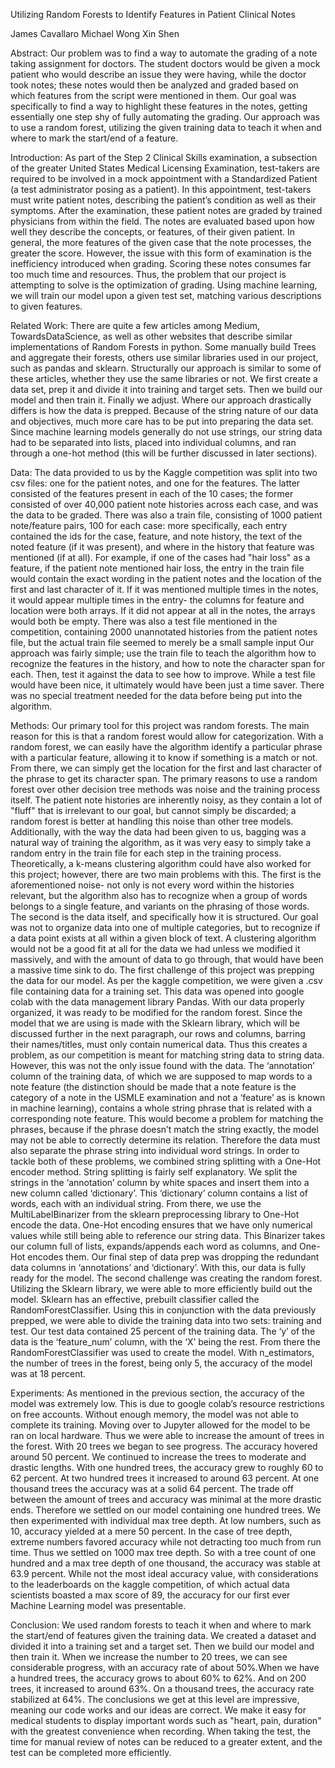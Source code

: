 Utilizing Random Forests to Identify Features in Patient Clinical Notes

James Cavallaro
Michael Wong
Xin Shen

Abstract:
	Our problem was to find a way to automate the grading of a note taking assignment for doctors. The student doctors would be given a mock patient who would describe an issue they were having, while the doctor took notes; these notes would then be analyzed and graded based on which features from the script were mentioned in them. Our goal was specifically to find a way to highlight these features in the notes, getting essentially one step shy of fully automating the grading. Our approach was to use a random forest, utilizing the given training data to teach it when and where to mark the start/end of a feature.

Introduction:
	As part of the Step 2 Clinical Skills examination, a subsection of the greater United States Medical Licensing Examination, test-takers are required to be involved in a mock appointment with a Standardized Patient (a test administrator posing as a patient). In this appointment, test-takers must write patient notes, describing the patient’s condition as well as their symptoms. After the examination, these patient notes are graded by trained physicians from within the field. The notes are evaluated based upon how well they describe the concepts, or features, of their given patient. In general, the more features of the given case that the note processes, the greater the score. However, the issue with this form of examination is the inefficiency introduced when grading. Scoring these notes consumes far too much time and resources. Thus, the problem that our project is attempting to solve is the optimization of grading. Using machine learning, we will train our model upon a given test set, matching various descriptions to given features.

Related Work:
	There are quite a few articles among Medium, TowardsDataScience, as well as other websites that describe similar implementations of Random Forests in python. Some manually build Trees and aggregate their forests, others use similar libraries used in our project, such as pandas and sklearn. Structurally our approach is similar to some of these articles, whether they use the same libraries or not. We first create a data set, prep it and divide it into training and target sets. Then we build our model and then train it. Finally we adjust. Where our approach drastically differs is how the data is prepped. Because of the string nature of our data and objectives, much more care has to be put into preparing the data set. Since machine learning models generally do not use strings, our string data had to be separated into lists, placed into individual columns, and ran through a one-hot method (this will be further discussed in later sections).

Data:
	The data provided to us by the Kaggle competition was split into two csv files: one for the patient notes, and one for the features. The latter consisted of the features present in each of the 10 cases; the former consisted of over 40,000 patient note histories across each case, and was the data to be graded. There was also a train file, consisting of 1000 patient note/feature pairs, 100 for each case: more specifically, each entry contained the ids for the case, feature, and note history, the text of the noted feature (if it was present), and where in the history that feature was mentioned (if at all). For example, if one of the cases had "hair loss" as a feature, if the patient note mentioned hair loss, the entry in the train file would contain the exact wording in the patient notes and the location of the first and last character of it. If it was mentioned multiple times in the notes, it would appear multiple times in the entry- the columns for feature and location were both arrays. If it did not appear at all in the notes, the arrays would both be empty. There was also a test file mentioned in the competition, containing 2000 unannotated histories from the patient notes file, but the actual train file seemed to merely be a small sample input
	Our approach was fairly simple; use the train file to teach the algorithm how to recognize the features in the history, and how to note the character span for each. Then, test it against the data to see how to improve. While a test file would have been nice, it ultimately would have been just a time saver. There was no special treatment needed for the data before being put into the algorithm.

Methods:
	Our primary tool for this project was random forests. The main reason for this is that a random forest would allow for categorization. With a random forest, we can easily have the algorithm identify a particular phrase with a particular feature, allowing it to know if something is a match or not. From there, we can simply get the location for the first and last character of the phrase to get its character span. The primary reasons to use a random forest over other decision tree methods was noise and the training process itself. The patient note histories are inherently noisy, as they contain a lot of "fluff" that is irrelevant to our goal, but cannot simply be discarded; a random forest is better at handling this noise than other tree models. Additionally, with the way the data had been given to us, bagging was a natural way of training the algorithm, as it was very easy to simply take a random entry in the train file for each step in the training process.
	Theoretically, a k-means clustering algorithm could have also worked for this project; however, there are two main problems with this. The first is the aforementioned noise- not only is not every word within the histories relevant, but the algorithm also has to recognize when a group of words belongs to a single feature, and variants on the phrasing of those words. The second is the data itself, and specifically how it is structured. Our goal was not to organize data into one of multiple categories, but to recognize if a data point exists at all within a given block of text. A clustering algorithm would not be a good fit at all for the data we had unless we modified it massively, and with the amount of data to go through, that would have been a massive time sink to do.
	The first challenge of this project was prepping the data for our model. As per the kaggle competition, we were given a .csv file containing data for a training set. This data was opened into google colab with the data management library Pandas. With our data properly organized, it was ready to be modified for the random forest. Since the model that we are using is made with the Sklearn library, which will be discussed further in the next paragraph, our rows and columns, barring their names/titles, must only contain numerical data. Thus this creates a problem, as our competition is meant for matching string data to string data. However, this was not the only issue found with the data. The ‘annotation’ column of the training data, of which we are supposed to map words to a note feature (the distinction should be made that a note feature is the category of a note in the USMLE examination and not a ‘feature’ as is known in machine learning), contains a whole string phrase that is related with a corresponding note feature. This would become a problem for matching the phrases, because if the phrase doesn’t match the string exactly, the model may not be able to correctly determine its relation. Therefore the data must also separate the phrase string into individual word strings. In order to tackle both of these problems, we combined string splitting with a One-Hot encoder method. String splitting is fairly self explanatory. We split the strings in the ‘annotation’ column by white spaces and insert them into a new column called ‘dictionary’. This ‘dictionary’ column contains a list of words, each with an individual string. From there, we use the MultiLabelBinarizer from the sklearn preprocessing library to One-Hot encode the data. One-Hot encoding ensures that we have only numerical values while still being able to reference our string data. This Binarizer takes our column full of lists, expands/appends each word as columns, and One-Hot encodes them. Our final step of data prep was dropping the redundant data columns in ‘annotations’ and ‘dictionary’. With this, our data is fully ready for the model.
The second challenge was creating the random forest. Utilizing the Sklearn library, we were able to more efficiently build out the model. Sklearn has an effective, prebuilt classifier called the RandomForestClassifier. Using this in conjunction with the data previously prepped, we were able to divide the training data into two sets: training and test. Our test data contained 25 percent of the training data. The ‘y’ of the data is the ‘feature_num’ column, with the ‘X’ being the rest. From there the RandomForestClassifier was used to create the model. With n_estimators, the number of trees in the forest, being only 5, the accuracy of the model was at 18 percent.

Experiments:
	As mentioned in the previous section, the accuracy of the model was extremely low. This is due to google colab’s resource restrictions on free accounts. Without enough memory, the model was not able to complete its training. Moving over to Jupyter allowed for the model to be ran on local hardware. Thus we were able to increase the amount of trees in the forest. With 20 trees we began to see progress. The accuracy hovered around 50 percent. We continued to increase the trees to moderate and drastic lengths. With one hundred trees, the accuracy grew to roughly 60 to 62 percent. At two hundred trees it increased to around 63 percent. At one thousand trees the accuracy was at a solid 64 percent. The trade off between the amount of trees and accuracy was minimal at the more drastic ends. Therefore we settled on our model containing one hundred trees. We then experimented with individual max tree depth. At low numbers, such as 10, accuracy yielded at a mere 50 percent. In the case of tree depth, extreme numbers favored accuracy while not detracting too much from run time. Thus we settled on 1000 max tree depth. So with a tree count of one hundred and a max tree depth of one thousand, the accuracy was stable at 63.9 percent. While not the most ideal accuracy value, with considerations to the leaderboards on the kaggle competition, of which actual data scientists boasted a max score of 89, the accuracy for our first ever Machine Learning model was presentable.

Conclusion:
	We used random forests to teach it when and where to mark the start/end of features given the training data. We created a dataset and divided it into a training set and a target set. Then we build our model and then train it. When we increase the number to 20 trees, we can see considerable progress, with an accuracy rate of about 50%.When we have a hundred trees, the accuracy grows to about 60% to 62%. And on 200 trees, it increased to around 63%. On a thousand trees, the accuracy rate stabilized at 64%. The conclusions we get at this level are impressive, meaning our code works and our ideas are correct. We make it easy for medical students to display important words such as "heart, pain, duration" with the greatest convenience when recording. When taking the test, the time for manual review of notes can be reduced to a greater extent, and the test can be completed more efficiently.
